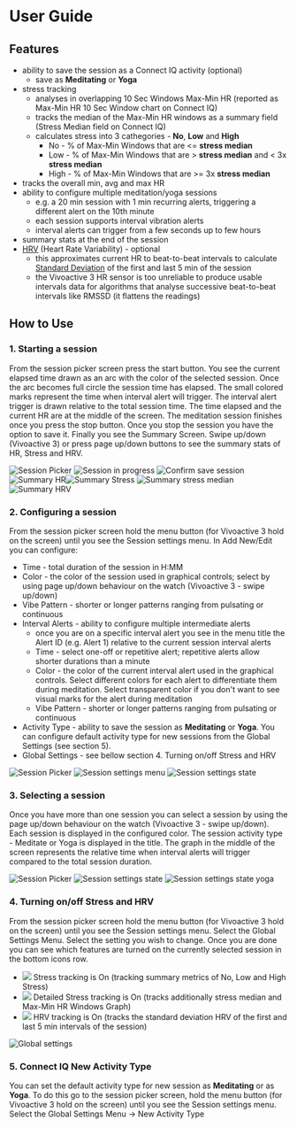 # User Guide

## Features
- ability to save the session as a Connect IQ activity (optional)
    - save as **Meditating** or **Yoga**
- stress tracking
    - analyses in overlapping 10 Sec Windows Max-Min HR (reported as Max-Min HR 10 Sec Window chart on Connect IQ)
    - tracks the median of the Max-Min HR windows as a summary field (Stress Median field on Connect IQ)
    - calculates stress into 3 cathegories - **No**, **Low** and **High**
        - No - % of Max-Min Windows that are <= **stress median**
        - Low - % of Max-Min Windows that are > **stress median** and < 3x **stress median**
        - High - % of Max-Min Windows that are >= 3x **stress median**
- tracks the overall min, avg and max HR
- ability to configure multiple meditation/yoga sessions
    - e.g. a 20 min session with 1 min recurring alerts, triggering a different alert on the 10th minute
    - each session supports interval vibration alerts
    - interval alerts can trigger from a few seconds up to few hours
- summary stats at the end of the session
- [HRV](https://en.wikipedia.org/wiki/Heart_rate_variability) (Heart Rate Variability) - optional
    - this approximates current HR to beat-to-beat intervals to calculate [Standard Deviation](https://en.wikipedia.org/wiki/Standard_deviation) of the first and last 5 min of the session
    - the Vivoactive 3 HR sensor is too unreliable to produce usable intervals data for algorithms that analyse successive beat-to-beat intervals like RMSSD (it flattens the readings)

## How to Use
### 1. Starting a session

From the session picker screen press the start button. You see the current elapsed time drawn as an arc with the color of the selected session. Once the arc becomes full circle the session time has elapsed.
The small colored marks represent the time when interval alert will trigger. The interval alert trigger is drawn relative to the total session time.
The time elapsed and the current HR are at the middle of the screen.
The meditation session finishes once you press the stop button.
Once you stop the session you have the option to save it.
Finally you see the Summary Screen. Swipe up/down (Vivoactive 3) or press page up/down buttons to see the summary stats of HR, Stress and HRV.

![Session Picker](userGuideScreenshots/sessionPicker.png) ![Session in progress](userGuideScreenshots/sessionInProgress.png) ![Confirm save session](userGuideScreenshots/confirmSaveSession.png) ![Summary HR](userGuideScreenshots/summaryHr.png)![Summary Stress](userGuideScreenshots/summaryStress.png) ![Summary stress median](userGuideScreenshots/summaryStressMedian.png) ![Summary HRV](userGuideScreenshots/summaryHrvSdrr.png)
### 2. Configuring a session

From the session picker screen hold the menu button (for Vivoactive 3 hold on the screen) until you see the Session settings menu.
In Add New/Edit you can configure:
- Time - total duration of the session in H:MM
- Color - the color of the session used in graphical controls; select by using page up/down behaviour on the watch (Vivoactive 3 - swipe up/down)
- Vibe Pattern - shorter or longer patterns ranging from pulsating or continuous
- Interval Alerts - ability to configure multiple intermediate alerts
    - once you are on a specific interval alert you see in the menu title the Alert ID (e.g. Alert 1) relative to the current session interval alerts
    - Time - select one-off or repetitive alert; repetitive alerts allow shorter durations than a minute
    - Color - the color of the current interval alert used in the graphical controls. Select different colors for each alert to differentiate them during meditation. Select transparent color if you don't want to see visual marks for the alert during meditation
    - Vibe Pattern - shorter or longer patterns ranging from pulsating or continuous
- Activity Type - ability to save the session as **Meditating** or **Yoga**. You can configure default activity type for new sessions from the Global Settings (see section 5).
- Global Settings - see bellow section 4. Turning on/off Stress and HRV

![Session Picker](userGuideScreenshots/sessionPicker.png) ![Session settings menu](userGuideScreenshots/sessionSettingsMenu.png) ![Session settings state](userGuideScreenshots/sessionSettingsState.png)

### 3. Selecting a session

Once you have more than one session you can select a session by using the page up/down behaviour on the watch (Vivoactive 3 - swipe up/down). Each session is displayed in the configured color. The session activity type - Meditate or Yoga is displayed in the title. The graph in the middle of the screen represents the relative time when interval alerts will trigger compared to the total session duration.

![Session Picker](userGuideScreenshots/sessionPicker.png) ![Session settings state](userGuideScreenshots/sessionSettingsState.png)  ![Session settings state yoga](userGuideScreenshots/sessionSettingsStateYoga.png)

### 4. Turning on/off Stress and HRV

From the session picker screen hold the menu button (for Vivoactive 3 hold on the screen) until you see the Session settings menu. Select the Global Settings Menu. Select the setting you wish to change. Once you are done you can see which features are turned on the currently selected session in the bottom icons row.
- ![](userGuideScreenshots/globalSettingsStress.png) Stress tracking is On (tracking summary metrics of No, Low and High Stress)
- ![](userGuideScreenshots/globalSettingsStressDetailed.png) Detailed Stress tracking is On (tracks additionally stress median and Max-Min HR Windows Graph)
- ![](userGuideScreenshots/globalSettingsHrv.png) HRV tracking is On (tracks the standard deviation HRV of the first and last 5 min intervals of the session)

![Global settings](userGuideScreenshots/globalSettings.png)
### 5. Connect IQ New Activity Type

You can set the default activity type for new session as **Meditating** or as **Yoga**. To do this go to the session picker screen, hold the menu button (for Vivoactive 3 hold on the screen) until you see the Session settings menu. Select the Global Settings Menu -> New Activity Type 